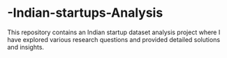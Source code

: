 # -Indian-startups-Analysis
This repository contains an Indian startup dataset analysis project where I have explored various research questions and provided detailed solutions and insights. 
